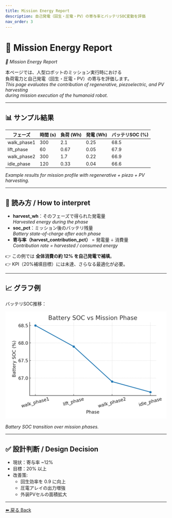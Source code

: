 ```yaml
---
title: Mission Energy Report
description: 自己発電（回生・圧電・PV）の寄与率とバッテリSOC変動を評価
nav_order: 3
---
```


# 🔋 Mission Energy Report
*🔋 Mission Energy Report*

本ページでは、人型ロボットのミッション実行時における  
負荷電力と自己発電（回生・圧電・PV）の寄与を評価します。  
*This page evaluates the contribution of regenerative, piezoelectric, and PV harvesting  
during mission execution of the humanoid robot.*

---

## 📊 サンプル結果

| フェーズ       | 時間 (s) | 負荷 (Wh) | 発電 (Wh) | バッテリSOC (%) |
|---------------|----------|-----------|-----------|----------------|
| walk_phase1   | 300      | 2.1       | 0.25      | 68.5           |
| lift_phase    | 60       | 0.67      | 0.05      | 67.9           |
| walk_phase2   | 300      | 1.7       | 0.22      | 66.9           |
| idle_phase    | 120      | 0.33      | 0.04      | 66.6           |

*Example results for mission profile with regenerative + piezo + PV harvesting.*

---

## 🔎 読み方 / How to interpret
- **harvest_wh**：そのフェーズで得られた発電量  
  *Harvested energy during the phase*  
- **soc_pct**：ミッション後のバッテリ残量  
  *Battery state-of-charge after each phase*  
- **寄与率（harvest_contribution_pct）** = 発電量 ÷ 消費量  
  *Contribution rate = harvested / consumed energy*  

👉 この例では **全体消費の約 12% を自己発電で補填**。  
👉 KPI（20%補填目標）には未達、さらなる最適化が必要。  

---

## 📈 グラフ例

バッテリSOC推移：

![SOC vs Phase](../systemdk/reports/mission_energy/soc_vs_phase.png)

*Battery SOC transition over mission phases.*

---

## ✅ 設計判断 / Design Decision
- 現状：寄与率 ~12%  
- 目標：20% 以上  
- 改善策:  
  - 回生効率を 0.9 に向上  
  - 圧電アレイの出力増強  
  - 外装PVセルの面積拡大  

---

[⬅️ 戻る Back](../)
